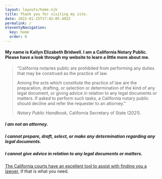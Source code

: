 ```yaml
---
layout: layouts/home.njk
title: Thank you for visiting my site.
date: 2022-01-25T17:42:05.492Z
permalink: /
eleventyNavigation:
  key: home
  order: 0
---
```

#### My name is Kailyn Elizabeth Bridwell. I am a California Notary Public. Please have a look through my website to learn a little more about me.

> "California notaries public are prohibited from performing any duties that may be construed as the practice of law. 
>
> Among the acts which constitute the practice of law are the preparation, drafting, or selection or determination of the kind of any legal document, or giving advice in relation to any legal documents or matters. If asked to perform such tasks, a California notary public should decline and refer the requester to an attorney." 
>
> *Notary Public Handbook*, California Secretary of State (2021).  

##### I am not an attorney.

##### I cannot prepare, draft, select, or make any determination regarding any legal documents.

##### I cannot give advice in relation to any legal documents or matters.

[The California courts have an excellent tool to assist with finding you a lawyer](https://www.courts.ca.gov/selfhelp-findlawyer.htm?rdeLocaleAttr=en), if that is what you need.